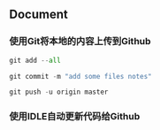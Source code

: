 ## Document

### 使用Git将本地的内容上传到Github



```python
git add --all

git commit -m "add some files notes"

git push -u origin master
```

### 使用IDLE自动更新代码给Github

